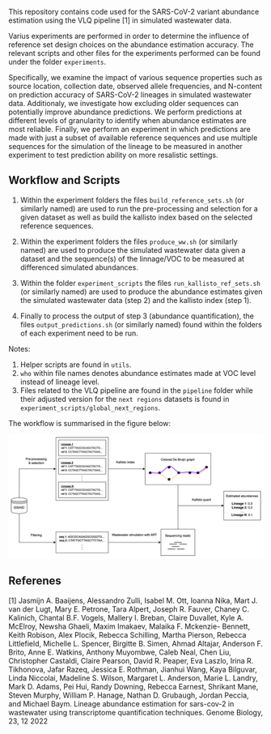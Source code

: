 This repository contains code used for the SARS-CoV-2 variant abundance estimation using the VLQ pipeline [1] in simulated wastewater data.


Varius experiments are performed in order to determine the influence of reference set design choices on the abundance estimation accuracy. The relevant scripts and other files for the experiments performed can be found under the folder  `experiments`. 

Specifically, we examine the impact of various sequence properties such as source location, collection date, observed allele frequencies, and N-content on prediction accuracy of SARS-CoV-2 lineages in simulated wastewater data. Additionaly, we investigate how excluding older sequences can potentially improve abundance predictions. We perform predictions at different levels of granularity to identify when abundance estimates are most reliable. Finally, we perform an experiment in which predictions are made with just a subset of available reference sequences and use multiple sequences for the simulation of the lineage to be measured in another experiment to test prediction ability on more resalistic settings. 

## Workflow and Scripts
1. Within the experiment folders the files `build_reference_sets.sh` (or similarly named) are used to run the pre-processing and selection for a given dataset as well as build the kallisto index based on the selected reference sequences. 

2. Within the experiment folders the files `produce_ww.sh` (or similarly named) are used to produce the simulated wastewater data given a dataset and the sequence(s) of the linnage/VOC to be measured at differenced simulated abundances.

3. Within the folder `experiment_scripts` the files `run_kallisto_ref_sets.sh` (or similarly named) are used to produce the abundance estimates given the simulated wastewater data (step 2) and the kallisto index (step 1). 

4. Finally to process the output of step 3 (abundance quantification), the files `output_predictions.sh` (or similarly named) found within the folders of each experiment need to be run. 


Notes:
1. Helper scripts are found in `utils`.
2. `who` within file names denotes abundance estimates made at VOC level instead of lineage level.
3. Files related to the VLQ pipeline are found in the `pipeline` folder while their adjusted version for the `next regions` datasets is found in `experiment_scripts/global_next_regions`.

The workflow is summarised in the figure below: 

![plot](pipeline.png)


## Referenes

[1] Jasmijn A. Baaijens, Alessandro Zulli, Isabel M. Ott, Ioanna Nika, Mart J. van der Lugt, Mary E.
Petrone, Tara Alpert, Joseph R. Fauver, Chaney C. Kalinich, Chantal B.F. Vogels, Mallery I.
Breban, Claire Duvallet, Kyle A. McElroy, Newsha Ghaeli, Maxim Imakaev, Malaika F. Mckenzie-
Bennett, Keith Robison, Alex Plocik, Rebecca Schilling, Martha Pierson, Rebecca Littlefield,
Michelle L. Spencer, Birgitte B. Simen, Ahmad Altajar, Anderson F. Brito, Anne E. Watkins,
Anthony Muyombwe, Caleb Neal, Chen Liu, Christopher Castaldi, Claire Pearson, David R.
Peaper, Eva Laszlo, Irina R. Tikhonova, Jafar Razeq, Jessica E. Rothman, Jianhui Wang, Kaya
Bilguvar, Linda Niccolai, Madeline S. Wilson, Margaret L. Anderson, Marie L. Landry, Mark D.
Adams, Pei Hui, Randy Downing, Rebecca Earnest, Shrikant Mane, Steven Murphy, William P.
Hanage, Nathan D. Grubaugh, Jordan Peccia, and Michael Baym. Lineage abundance estimation
for sars-cov-2 in wastewater using transcriptome quantification techniques. Genome Biology, 23,
12 2022